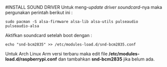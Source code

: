 #INSTALL SOUND DRIVER
Untuk meng-*update driver* *soundcard*-nya maka pergunakan perintah berikut ini :

    sudo pacman -S alsa-firmware alsa-lib alsa-utils pulseaudio pulseaudio-alsa
Aktifkan soundcard setelah boot dengan :

    echo "snd-bcm2835" >> /etc/modules-load.d/snd-bcm2835.conf

Untuk Arch Linux Arm versi terbaru maka edit file **/etc/modules-load.d/raspberrypi.conf** dan tambahkan **snd-bcm2835** jika belum ada.